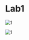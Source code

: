 # Lab1

![1](https://github.com/galal10/embedded_System_Online_Diploma/assets/67324703/9d3a35ee-e196-4333-8495-f212a7cca382)

![1](https://github.com/galal10/embedded_System_Online_Diploma/assets/67324703/3809d29e-2f7c-4390-b596-75409edb6902)
